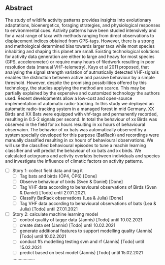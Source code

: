 
## Abstract 
The study of wildlife activity patterns provides insights into evolutionary adaptations, bioenergetics, foraging strategies, and physiological
responses to environmental cues. Activity patterns have been studied intensively and for a vast range of taxa with methods ranging from direct observations to displacement indices obtained from GPS-tags. However, there is a strong and methological determined bias towards larger taxa while most species inhabiting and shaping this planet are small. Existing technological solutions for activity data generation are either to large and heavy for most species (GPS, accelerometer) or require many hours of filedwork resulting in poor resolution data (manual VHF-telemetry). Kays et al 2011 proposed, that analysing the signal strength variation of autmatically detected VHF-signals enables the distinction between active and passive behaviour by a simple threshold. However, despite the promising possibilities offered by this technology, the studies applying the method are scarce. This may be partially explained by the expensive and customized technology the authors used. Recent developments allow a low-cost and open-source implementation of automatic radio-tracking. In this study we deployed an automatic radio-tracking system in a managed forest in mid Germany. XX Birds and XX Bats were equipped with vhf-tags and permanently recorded, resulting in 0.5-2 signals per second. In total the behaviour of xx Birds was observed in the field for xx hours resulting in xx hours of behavioural observaion. The behavior of xx bats was automatically observed by a system specially developed for this purpose (BatRack) and recordings were manually classified resulting in xx hours of behavioural observations. We will use the classified behavioural episodes to tune a machin learning classifier and will predict the behaviour of xx bats and xx birds. We calculated actograms and activity overlabs between individuals and species and investigate the influence of climatic factors on activity patterns.

- [ ] Story 1: collect field data and tag it 
    - [ ] Tag bats and birds (ÖP4, ÖP6) [Done] 
    - [ ] Observe behaviour of birds (Sven & Daniel) [Done] 
    - [ ] Tag VHF data according to behavioural observations of Birds (Sven & Daniel) [Todo] until 27.01.2021.
    - [ ] Classify BatRack observations (Lea & Julia) [Done]
    - [ ] Tag VHF data according to behavioural observations of bats (Lea & Julia) [Todo] until 27.01.2021

- [ ] Story 2: calculate machine learning model 
    - [ ] control quality of tagge data (Jannis) [Todo] until 10.02.2021
    - [ ] create data set (Jannis) [Todo] until 10.02.2021
    - [ ] generate additional features to support modelling quality (Jannis) [Todo] until 10.02.2021
    - [ ] conduct ffs modelling testing svm and rf (Jannis) [Todo] until 15.02.2021
    - [ ] predict based on best model (Jannis) [Todo] until 15.02.2021
    
    ..................
